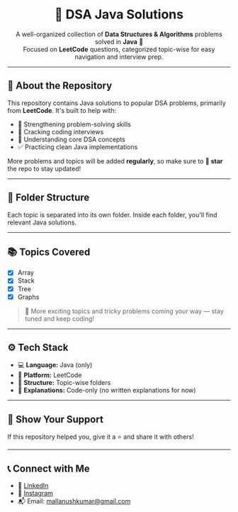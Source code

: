 <h1 align="center">📘 DSA Java Solutions</h1>

<p align="center">
  A well-organized collection of <strong>Data Structures & Algorithms</strong> problems solved in <strong>Java</strong> 🚀 <br/>
  Focused on <strong>LeetCode</strong> questions, categorized topic-wise for easy navigation and interview prep.
</p>

---

## 🧠 About the Repository

This repository contains Java solutions to popular DSA problems, primarily from **LeetCode**. It's built to help with:

- 🚀 Strengthening problem-solving skills
- 💼 Cracking coding interviews
- 🧩 Understanding core DSA concepts
- ✅ Practicing clean Java implementations

More problems and topics will be added **regularly**, so make sure to **🌟 star** the repo to stay updated!

---

## 📂 Folder Structure

Each topic is separated into its own folder. Inside each folder, you'll find relevant Java solutions.

---

## 📚 Topics Covered

- [x] Array  
- [x] Stack   
- [x] Tree  
- [x] Graphs 

> 🚀 More exciting topics and tricky problems coming your way — stay tuned and keep coding!

---

## ⚙️ Tech Stack

- 💻 **Language:** Java (only)
- 🧩 **Platform:** LeetCode
- 📁 **Structure:** Topic-wise folders
- 🧪 **Explanations:** Code-only (no written explanations for now)

---

## 🌟 Show Your Support

If this repository helped you, give it a ⭐ and share it with others!

---

## 📞 Connect with Me


- 💼 [LinkedIn](www.linkedin.com/in/anush-kumar-mall) 
- 📸 [Instagram](https://www.instagram.com/anushkumar13?igsh=NWc5a3VwbHN3bzZ0)
- 📬 Email: mallanushkumar@gmail.com


